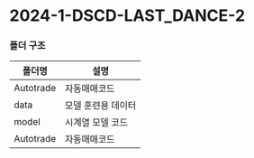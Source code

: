 # 2024-1-DSCD-LAST_DANCE-2

### 폴더 구조
|폴더명|설명|
|--------|--------|
|Autotrade|자동매매코드|
|data|모델 훈련용 데이터|
|model|시계열 모델 코드|
|Autotrade|자동매매코드|